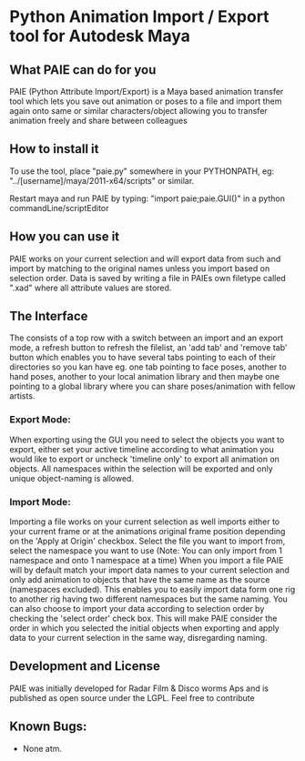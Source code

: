 # Python Animation Import / Export tool for Autodesk Maya



## What PAIE can do for you
PAIE (Python Attribute Import/Export) is a Maya based animation transfer tool which lets you save out animation or poses to a file and import them again onto same or similar characters/object allowing you to transfer animation freely and share between colleagues

## How to install it
To use the tool, place "paie.py" somewhere in your PYTHONPATH, eg: "../[username]/maya/2011-x64/scripts" or similar.

Restart maya and run PAIE by typing:
    "import paie;paie.GUI()"
in a python commandLine/scriptEditor

## How you can use it
PAIE works on your current selection and will export data from such and import by matching to the original names unless you import based on selection order.
Data is saved by writing a file in PAIEs own filetype called ".xad" where all attribute values are stored.

## The Interface
The consists of a top row with a switch between an import and an export mode, a refresh button to refresh the filelist, an 'add tab' and 'remove tab' button which enables you to have several tabs pointing to each of their directories so you kan have eg. one tab pointing to face poses, another to hand poses, another to your local animation library and then maybe one pointing to a global library where you can share poses/animation with fellow artists.

### Export Mode:

When exporting using the GUI you need to select the objects you want to export, either set your active timeline according to what animation you would like to export or uncheck 'timeline only' to export all animation on objects.
All namespaces within the selection will be exported and only unique object-naming is allowed.

### Import Mode:

Importing a file works on your current selection as well imports either to your current frame or at the animations original frame position depending on the 'Apply at Origin' checkbox.
Select the file you want to import from, select the namespace you want to use (Note: You can only import from 1 namespace and onto 1 namespace at a time)
When you import a file PAIE will by default match your import data names to your current selection and only add animation to objects that have the same name as the source (namespaces excluded). This enables you to easily import data form one rig to another rig having two different namespaces but the same naming. You can also choose to import your data according to selection order by checking the 'select order' check box. This will make PAIE consider the order in which you selected the initial objects when exporting and apply data to your current selection in the same way, disregarding naming.

## Development and License
PAIE was initially developed for Radar Film & Disco worms Aps and is published as open source under the LGPL.
Feel free to contribute



## Known Bugs:
- None atm.
